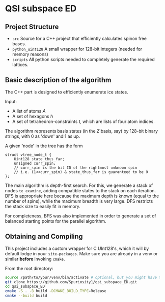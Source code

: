 # QSI subspace ED

## Project Structure

- `src` Source for a C++ project that efficiently calculates spinon free bases.
- `python_uint128` A small wrapper for 128-bit integers (needed for memory reasons)
- `scripts` All python scripts needed to completely generate the required lattices.


## Basic description of the algorithm
The C++ part is designed to efficiently enumerate ice states. 

Input: 
- A list of atoms $A$
- A set of hexagons $h$ 
- A set of tetrahedron-constraints $t$, which are lists of four atom indices.

The algorithm represents basis states (in the $Z$ basis, say) by 128-bit binary strings, with 0 as 'down' and 1 as up.

A given 'node' in the tree has the form
```
struct vtree_node_t {
	Uint128 state_thus_far;
	unsigned curr_spin;
	// curr_spin is the bit ID of the rightmost unknown spin
	// i.e. (1<<curr_spin) & state_thus_far is guaranteed to be 0
};
```

The main algorithm is depth-first search. For this, we generate a stack of nodes `to_examine`, adding compatible states to the stack on each iteration. DFS is appropriate here because the maximum depth is known (equal to the number of spins), while the maximum breadth is very large. DFS restricts the stack size to easily fit in memory.

For completeness, BFS was also implemented in order to generate a set of balanced starting points for the parallel algorithm. 


## Obtaining and Compiling
This project includes a custom wrapper for C UInt128's, which it will by default lodge in your `site-packages`. Make sure you are already in a venv or similar **before** invoking `cmake`. 

From the root directory:
```bash
source /path/to/your/venv/bin/activate # optional, but you might have to grant root priveliges if not in a venv
git clone https://github.com/Spuriosity1/qsi_subspace_ED.git
cd qsi_subspace_ED
cmake -S . -B build -DCMAKE_BUILD_TYPE=Release
cmake --build build
```

